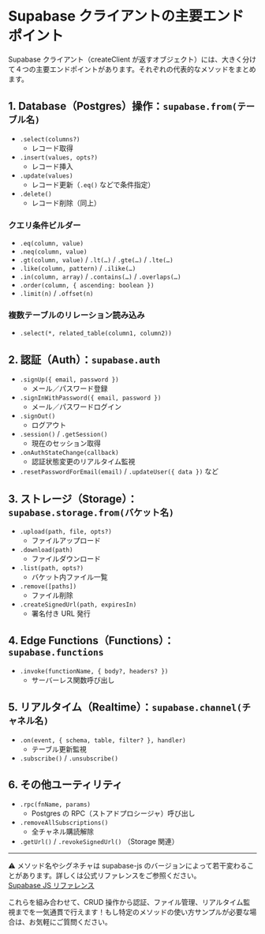 # Supabase クライアントの主要エンドポイント

Supabase クライアント（createClient が返すオブジェクト）には、大きく分けて４つの主要エンドポイントがあります。それぞれの代表的なメソッドをまとめます。

## 1. Database（Postgres）操作：`supabase.from(テーブル名)`

- `.select(columns?)`
  - レコード取得
- `.insert(values, opts?)`
  - レコード挿入
- `.update(values)`
  - レコード更新（`.eq()` などで条件指定）
- `.delete()`
  - レコード削除（同上）

### クエリ条件ビルダー

- `.eq(column, value)`
- `.neq(column, value)`
- `.gt(column, value)` / `.lt(…)` / `.gte(…)` / `.lte(…)`
- `.like(column, pattern)` / `.ilike(…)`
- `.in(column, array)` / `.contains(…)` / `.overlaps(…)`
- `.order(column, { ascending: boolean })`
- `.limit(n)` / `.offset(n)`

### 複数テーブルのリレーション読み込み

- `.select(*, related_table(column1, column2))`

## 2. 認証（Auth）：`supabase.auth`

- `.signUp({ email, password })`
  - メール／パスワード登録
- `.signInWithPassword({ email, password })`
  - メール／パスワードログイン
- `.signOut()`
  - ログアウト
- `.session()` / `.getSession()`
  - 現在のセッション取得
- `.onAuthStateChange(callback)`
  - 認証状態変更のリアルタイム監視
- `.resetPasswordForEmail(email)` / `.updateUser({ data })` など

## 3. ストレージ（Storage）：`supabase.storage.from(バケット名)`

- `.upload(path, file, opts?)`
  - ファイルアップロード
- `.download(path)`
  - ファイルダウンロード
- `.list(path, opts?)`
  - バケット内ファイル一覧
- `.remove([paths])`
  - ファイル削除
- `.createSignedUrl(path, expiresIn)`
  - 署名付き URL 発行

## 4. Edge Functions（Functions）：`supabase.functions`

- `.invoke(functionName, { body?, headers? })`
  - サーバーレス関数呼び出し

## 5. リアルタイム（Realtime）：`supabase.channel(チャネル名)`

- `.on(event, { schema, table, filter? }, handler)`
  - テーブル更新監視
- `.subscribe()` / `.unsubscribe()`

## 6. その他ユーティリティ

- `.rpc(fnName, params)`
  - Postgres の RPC（ストアドプロシージャ）呼び出し
- `.removeAllSubscriptions()`
  - 全チャネル購読解除
- `.getUrl()` / `.revokeSignedUrl()` （Storage 関連）

---

⚠️ メソッド名やシグネチャは supabase-js のバージョンによって若干変わることがあります。詳しくは公式リファレンスをご参照ください。  
[Supabase JS リファレンス](https://supabase.com/docs/reference/javascript/introduction)

これらを組み合わせて、CRUD 操作から認証、ファイル管理、リアルタイム監視までを一気通貫で行えます！もし特定のメソッドの使い方サンプルが必要な場合は、お気軽にご質問ください。